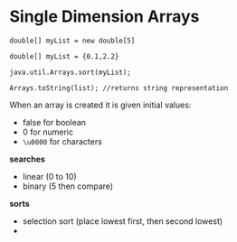 # Single Dimension Arrays

    double[] myList = new double[5]

    double[] myList = {0.1,2.2}

    java.util.Arrays.sort(myList);

    Arrays.toString(list); //returns string representation

When an array is created it is given initial values:
- false for boolean
- 0 for numeric
- `\u0000` for characters

**searches**
- linear (0 to 10)
- binary (5 then compare)

**sorts**
- selection sort (place lowest first, then second lowest)
-
